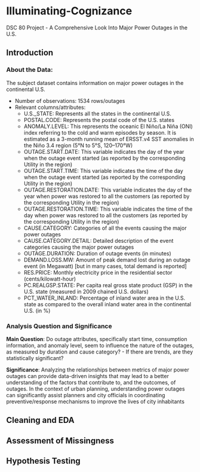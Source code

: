 # Illuminating-Cognizance
DSC 80 Project - A Comprehensive Look Into Major Power Outages in the U.S.

## Introduction 

### About the Data:

The subject dataset contains information on major power outages in the continental U.S.

- Number of observations: 1534 rows/outages
- Relevant columns/attributes:
    - U.S._STATE: Represents all the states in the continental U.S.
    - POSTAL.CODE: Represents the postal code of the U.S. states
    - ANOMALY.LEVEL: This represents the oceanic El Niño/La Niña (ONI) index referring to the cold and warm episodes by season. It is estimated as a 3-month running mean of ERSST.v4 SST anomalies in the Niño 3.4 region (5°N to 5°S, 120–170°W)
    - OUTAGE.START.DATE: This variable indicates the day of the year when the outage event started (as reported by the corresponding Utility in the region)
    - OUTAGE.START.TIME: This variable indicates the time of the day when the outage event started (as reported by the corresponding Utility in the region)
    - OUTAGE.RESTORATION.DATE: This variable indicates the day of the year when power was restored to all the customers (as reported by the corresponding Utility in the region)
    - OUTAGE.RESTORATION.TIME: This variable indicates the time of the day when power was restored to all the customers (as reported by the corresponding Utility in the region)
    - CAUSE.CATEGORY: Categories of all the events causing the major power outages
    - CAUSE.CATEGORY.DETAIL: Detailed description of the event categories causing the major power outages
    - OUTAGE.DURATION: Duration of outage events (in minutes)
    - DEMAND.LOSS.MW: Amount of peak demand lost during an outage event (in Megawatt) [but in many cases, total demand is reported]
    - RES.PRICE: Monthly electricity price in the residential sector (cents/kilowatt-hour)
    - PC.REALGSP.STATE: Per capita real gross state product (GSP) in the U.S. state (measured in 2009 chained U.S. dollars)
    - PCT_WATER_INLAND: Percentage of inland water area in the U.S. state as compared to the overall inland water area in the continental U.S. (in %)

### Analysis Question and Significance

<b>Main Question</b>: Do outage attributes, specifically start time, consumption information, and anomaly level, seem to influence the nature of the outages, as measured by duration and cause category?
    - If there are trends, are they statistically significant?

<b>Significance</b>: Analyzing the relationships between metrics of major power outages can provide data-driven insights that may lead to a better understanding of the factors that contribute to, and the outcomes, of outages. In the context of urban planning, understanding power outages can significantly assist planners and city officials in coordinating preventive/response mechanisms to improve the lives of city inhabitants

## Cleaning and EDA


## Assessment of Missingness


## Hypothesis Testing


